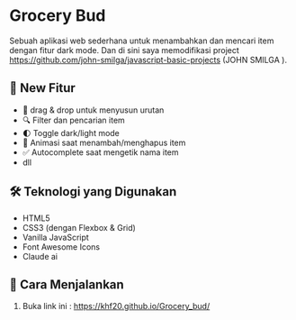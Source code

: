 # Grocery Bud

Sebuah aplikasi web sederhana untuk menambahkan dan mencari item  dengan fitur dark mode.
Dan di sini saya memodifikasi project https://github.com/john-smilga/javascript-basic-projects (JOHN SMILGA ).

## 🌟 New Fitur

- 📱 drag & drop untuk menyusun urutan
- 🔍 Filter dan pencarian item
- 🌓 Toggle dark/light mode
- 📱 Animasi saat menambah/menghapus item
- ✅ Autocomplete saat mengetik nama item
- dll

## 🛠️ Teknologi yang Digunakan

- HTML5
- CSS3 (dengan Flexbox & Grid)
- Vanilla JavaScript
- Font Awesome Icons
- Claude ai

## 🚀 Cara Menjalankan

1. Buka link ini : https://khf20.github.io/Grocery_bud/
